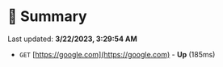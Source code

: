 # 📖 Summary
Last updated: **3/22/2023, 3:29:54 AM**

- `GET` [https://google.com](https://google.com) - **Up** (185ms)
